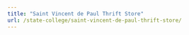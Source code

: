 ```yaml
---
title: "Saint Vincent de Paul Thrift Store"
url: /state-college/saint-vincent-de-paul-thrift-store/
---
```

